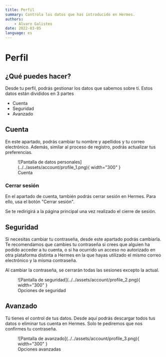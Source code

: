 ```yaml
---
title: Perfil
summary: Controla los datos que has introducido en Hermes.
authors:
    - Álvaro Galisteo
date: 2022-03-05
language: es
---
```


# Perfil

## ¿Qué puedes hacer?

Desde tu perfil, podrás gestionar los datos que sabemos sobre tí. Estos datos están divididos en 3 partes

- Cuenta
- Seguridad
- Avanzado

## Cuenta

En este apartado, podrás cambiar tu nombre y apellidos y tu correo electrónico. Además, similar al proceso de registro, podrás actualizar tus preferencias.

<figure markdown>
  ![Pantalla de datos personales](../../assets/account/profile_1.png){ width="300" }
  <figcaption>Cuenta</figcaption>
</figure>

### Cerrar sesión

En el apartado de cuenta, también podrás cerrar sesión en Hermes. Para ello, usa el botón "Cerrar sesión".

Se te redirigirá a la página principal una vez realizado el cierre de sesión.

## Seguridad

Si necesitas cambiar tu contraseña, desde este apartado podrás cambiarla. Te recomendamos que cambies tu contraseña si crees que alguien ha podido acceder a tu cuenta, o si ha ocurrido un acceso no autorizado en otra plataforma distinta a Hermes en la que hayas utilizado el mismo correo electrónico y la misma contraseña.

Al cambiar la contraseña, se cerrarán todas las sesiones excepto la actual.

<figure markdown>
  ![Pantalla de seguridad](../../assets/account/profile_2.png){ width="300" }
  <figcaption>Opciones de seguridad</figcaption>
</figure>

## Avanzado

Tú tienes el control de tus datos. Desde aquí podrás descargar todos tus datos o eliminar tus cuenta en Hermes. Solo te pediremos que nos confirmes tu contraseña.

<figure markdown>
  ![Pantalla de avanzado](../../assets/account/profile_3.png){ width="300" }
  <figcaption>Opciones avanzadas</figcaption>
</figure>


